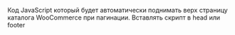 Код JavaScript который будет автоматически поднимать верх страницу каталога WooCommerce при пагинации.
Вставлять скрипт в head или footer
